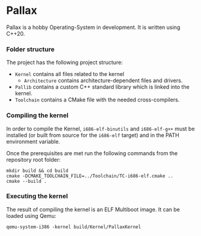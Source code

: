 # Pallax

Pallax is a hobby Operating-System in development. It is written using C++20.

### Folder structure

The project has the following project structure:

- `Kernel` contains all files related to the kernel
    - `Architecture` contains architecture-dependent files and drivers.
- `Pallib` contains a custom C++ standard library which is linked into the kernel.
- `Toolchain` contains a CMake file with the needed cross-compilers.

### Compiling the kernel

In order to compile the Kernel, `i686-elf-binutils` and `i686-elf-g++` must be installed (or built from source for
the `i686-elf` target) and in the PATH environment variable.

Once the prerequisites are met run the following commands from the repository root folder:

```shell
mkdir build && cd build
cmake -DCMAKE_TOOLCHAIN_FILE=../Toolchain/TC-i686-elf.cmake ..
cmake --build .
```

### Executing the kernel

The result of compiling the kernel is an ELF Multiboot image. It can be loaded using Qemu:

```shell
qemu-system-i386 -kernel build/Kernel/PallaxKernel
```